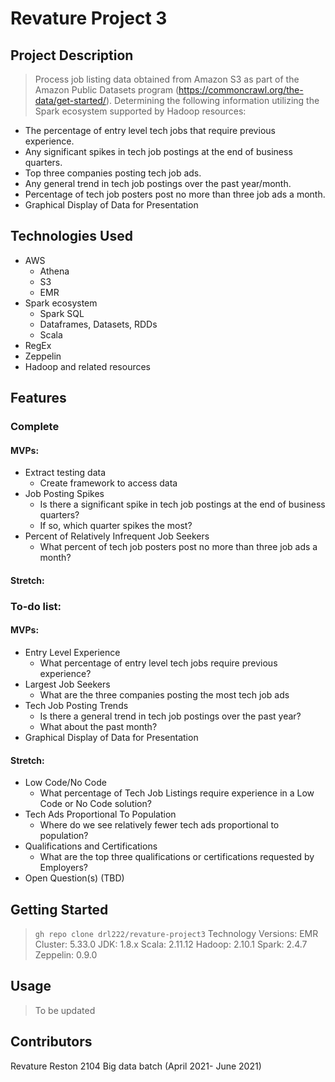 # Revature Project 3
## Project Description

> Process job listing data obtained from Amazon S3 as part of the Amazon Public Datasets program (https://commoncrawl.org/the-data/get-started/). Determining the following information utilizing the Spark ecosystem supported by Hadoop resources:
* The percentage of entry level tech jobs that require previous experience.
* Any significant spikes in tech job postings at the end of business quarters.
* Top three companies posting tech job ads.
* Any general trend in tech job postings over the past year/month.
* Percentage of tech job posters post no more than three job ads a month.
* Graphical Display of Data for Presentation


## Technologies Used

* AWS
	* Athena
	* S3
	* EMR
* Spark ecosystem
	* Spark SQL
	* Dataframes, Datasets, RDDs
	* Scala
* RegEx
* Zeppelin
* Hadoop and related resources

## Features

### Complete

#### MVPs:
* Extract testing data
  * Create framework to access data
* Job Posting Spikes
	* Is there a significant spike in tech job postings at the end of business quarters?
	* If so, which quarter spikes the most?
* Percent of Relatively Infrequent Job Seekers
	* What percent of tech job posters post no more than three job ads a month?
#### Stretch:

### To-do list:


#### MVPs:
	
* Entry Level Experience
	* What percentage of entry level tech jobs require previous experience?
* Largest Job Seekers
	* What are the three companies posting the most tech job ads
* Tech Job Posting Trends
	* Is there a general trend in tech job postings over the past year?
	* What about the past month?
* Graphical Display of Data for Presentation

#### Stretch:
* Low Code/No Code
	* What percentage of Tech Job Listings require experience in a Low Code or No Code solution?
* Tech Ads Proportional To Population
	* Where do we see relatively fewer tech ads proportional to population?
* Qualifications and Certifications
	* What are the top three qualifications or certifications requested by Employers?
* Open Question(s) (TBD)

## Getting Started

> `gh repo clone drl222/revature-project3`
> Technology Versions:
> 	EMR Cluster: 5.33.0
> 	JDK: 1.8.x
> 	Scala: 2.11.12
> 	Hadoop: 2.10.1
> 	Spark: 2.4.7
> 	Zeppelin: 0.9.0

## Usage

> To be updated

## Contributors

Revature Reston 2104 Big data batch (April  2021- June 2021)
